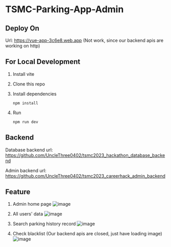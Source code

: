 # TSMC-Parking-App-Admin

## Deploy On

Url: https://vue-app-3c6e8.web.app (Not work, since our backend apis are working on http)

## For Local Development

1. Install vite
2. Clone this repo
3. Install dependencies

   ```
   npm install
   ```
4. Run

   ```
   npm run dev
   ```

## Backend

Database backend url: https://github.com/UncleThree0402/tsmc2023_hackathon_database_backend

Admin backend url: https://github.com/UncleThree0402/tsmc2023_careerhack_admin_backend

## Feature

1. Admin home page
![image](https://user-images.githubusercontent.com/75301735/218459639-105ae591-309e-490e-b526-fba671bcfdb7.png)

2. All users' data
![image](https://user-images.githubusercontent.com/75301735/218459711-1ef04d13-208f-4cae-98e1-ce2d5102f37f.png)

3. Search parking history record
![image](https://user-images.githubusercontent.com/75301735/218459852-5230df75-e04d-4491-8aaa-3ea788ca6462.png)

4. Check blacklist (Our backend apis are closed, just have loading image)
![image](https://user-images.githubusercontent.com/75301735/218460158-3dbec56d-7321-444f-a81c-12022d2bb033.png)

